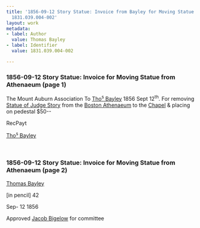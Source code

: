 ```yaml
---
title: '1856-09-12 Story Statue: Invoice from Bayley for Moving Statue from Athenaeum,
  1831.039.004-002'
layout: work
metadata:
- label: Author
  value: Thomas Bayley
- label: Identifier
  value: 1831.039.004-002

---
```

<div class="pages">
<div id="page-1130599">
<h3><a name="page-1130599">1856-09-12 Story Statue: Invoice for Moving Statue from Athenaeum (page 1)</a></h3>
<div class="page-content">
<p>The Mount Auburn Association<span class='line-break'> </span>To <a href='/pages/subjects/54384' title='Bayley, Thomas J.'>Tho<sup>s</sup> Bayley</a> <span class='line-break'> </span><date when='1856-09-12'>1856<span class='line-break'> </span>Sept 12<sup>th</sup></date>. For removing <a href='/pages/subjects/56255' title='Joseph Story Statue'>Statue of<span class='line-break'> </span>Judge Story</a> from the<span class='line-break'> </span><a href='/pages/subjects/54944' title='Boston Athenaeum'>Boston Athenaeum</a> to the<span class='line-break'> </span><a href='/pages/subjects/53239' title='Bigelow Chapel'><!--Bigelow-->Chapel</a> &amp; placing on pedestal $50--</p>
<p>RecPayt</p>
<p><a href='/pages/subjects/54384' title='Bayley, Thomas J.'>Tho<sup>s</sup> Bayley</a></p>
</div>
</div>
<br />
<div id="page-1130600">
<h3><a name="page-1130600">1856-09-12 Story Statue: Invoice for Moving Statue from Athenaeum (page 2)</a></h3>
<div class="page-content">
<p><a href='/pages/subjects/54384' title='Bayley, Thomas J.'>Thomas Bayley</a></p>
<p>[in pencil] 42</p>
<p><date when='1856-09-12'>Sep- 12 1856</date></p>
<p>Approved<span class='line-break'> </span><a href='/pages/subjects/52529' title='Bigelow, Jacob'>Jacob Bigelow</a><span class='line-break'> </span>for committee</p>
</div>
</div>
<br />
</div>
